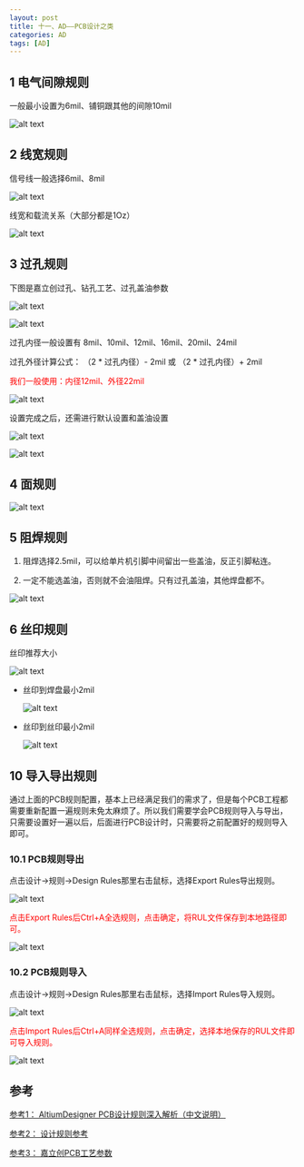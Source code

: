 ```yaml
---
layout: post
title: 十一、AD——PCB设计之类
categories: AD
tags: [AD]
---
```


## 1 电气间隙规则

一般最小设置为6mil、铺铜跟其他的间隙10mil

![alt text](image-1.png)

## 2 线宽规则

信号线一般选择6mil、8mil

![alt text](image-5.png)

线宽和载流关系（大部分都是1Oz）

![alt text](image-11.png)

## 3 过孔规则

下图是嘉立创过孔、钻孔工艺、过孔盖油参数

![alt text](image.png)

![alt text](image-6.png)

过孔内径一般设置有 8mil、10mil、12mil、16mil、20mil、24mil

过孔外径计算公式： （2 * 过孔内径）- 2mil 或 （2 * 过孔内径）+ 2mil

<font color="red">我们一般使用：内径12mil、外径22mil</font>

![alt text](image-2.png)

设置完成之后，还需进行默认设置和盖油设置

![alt text](image-3.png)

![alt text](image-4.png)

## 4 面规则

![alt text](image-10.png)

## 5 阻焊规则

1. 阻焊选择2.5mil，可以给单片机引脚中间留出一些盖油，反正引脚粘连。

2. 一定不能选盖油，否则就不会油阻焊。只有过孔盖油，其他焊盘都不。

![alt text](image-9.png)

## 6 丝印规则

丝印推荐大小

![alt text](image-12.png)

- 丝印到焊盘最小2mil

   ![alt text](image-7.png)

- 丝印到丝印最小2mil

   ![alt text](image-8.png)



## 10 导入导出规则

通过上面的PCB规则配置，基本上已经满足我们的需求了，但是每个PCB工程都需要重新配置一遍规则未免太麻烦了。所以我们需要学会PCB规则导入与导出，只需要设置好一遍以后，后面进行PCB设计时，只需要将之前配置好的规则导入即可。

### 10.1 PCB规则导出

点击设计->规则->Design Rules那里右击鼠标，选择Export Rules导出规则。 

![alt text](image-13.png)

<font color="red">点击Export Rules后Ctrl+A全选规则，点击确定，将RUL文件保存到本地路径即可。</font>

![alt text](image-14.png)

### 10.2 PCB规则导入

点击设计->规则->Design Rules那里右击鼠标，选择Import Rules导入规则。  

![alt text](image-15.png)

<font color="red">点击Import Rules后Ctrl+A同样全选规则，点击确定，选择本地保存的RUL文件即可导入规则。</font>

![alt text](image-16.png)

## 参考

[参考1： AltiumDesigner PCB设计规则深入解析（中文说明）](https://www.gofarlic.com/techArticleDetail?noticeId=146965)

[参考2： 设计规则参考](https://blog.51cto.com/u_16213612/11900791)

[参考3： 嘉立创PCB工艺参数](https://www.jlc.com/portal/vtechnology.html?spm=PCB.Neworder)